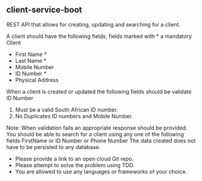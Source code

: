 ## client-service-boot
 REST API that allows for creating, updating and searching for a client.

 A client should have the following fields, fields marked with * a mandatory Client
 - First Name *
 - Last Name *
 - Mobile Number
 - ID Number *
 - Physical Address

When a client is created or updated the following fields should be validate ID Number
1. Must be a valid South African ID number.
2. No Duplicates ID numbers and Mobile Number.

Note: When validation fails an appropriate response should be provided.
   You should be able to search for a client using any one of the following fields FirstName or ID  Number or Phone Number
   The data created does not have to be persisted to any database.

- Please provide a link to an open cloud Git repo. 
- Please attempt to solve the problem using TDD. 
- You are allowed to use any languages or frameworks of your choice.
